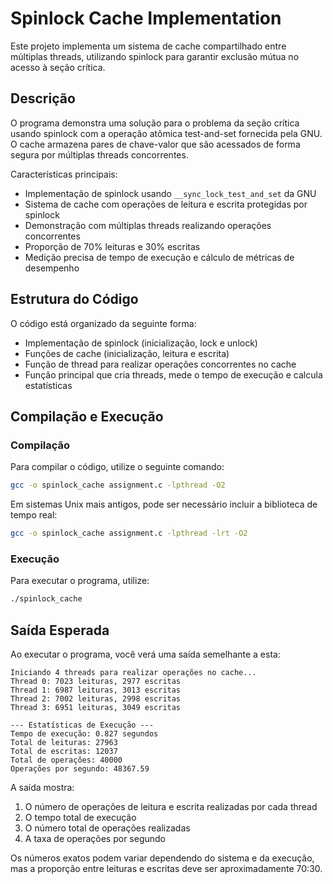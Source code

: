 # Spinlock Cache Implementation

Este projeto implementa um sistema de cache compartilhado entre múltiplas threads, utilizando spinlock para garantir exclusão mútua no acesso à seção crítica.

## Descrição

O programa demonstra uma solução para o problema da seção crítica usando spinlock com a operação atômica test-and-set fornecida pela GNU. O cache armazena pares de chave-valor que são acessados de forma segura por múltiplas threads concorrentes.

Características principais:
- Implementação de spinlock usando `__sync_lock_test_and_set` da GNU
- Sistema de cache com operações de leitura e escrita protegidas por spinlock
- Demonstração com múltiplas threads realizando operações concorrentes
- Proporção de 70% leituras e 30% escritas
- Medição precisa de tempo de execução e cálculo de métricas de desempenho

## Estrutura do Código

O código está organizado da seguinte forma:
- Implementação de spinlock (inicialização, lock e unlock)
- Funções de cache (inicialização, leitura e escrita)
- Função de thread para realizar operações concorrentes no cache
- Função principal que cria threads, mede o tempo de execução e calcula estatísticas

## Compilação e Execução

### Compilação

Para compilar o código, utilize o seguinte comando:

```bash
gcc -o spinlock_cache assignment.c -lpthread -O2
```

Em sistemas Unix mais antigos, pode ser necessário incluir a biblioteca de tempo real:

```bash
gcc -o spinlock_cache assignment.c -lpthread -lrt -O2
```

### Execução

Para executar o programa, utilize:

```bash
./spinlock_cache
```

## Saída Esperada

Ao executar o programa, você verá uma saída semelhante a esta:

```
Iniciando 4 threads para realizar operações no cache...
Thread 0: 7023 leituras, 2977 escritas
Thread 1: 6987 leituras, 3013 escritas
Thread 2: 7002 leituras, 2998 escritas
Thread 3: 6951 leituras, 3049 escritas

--- Estatísticas de Execução ---
Tempo de execução: 0.827 segundos
Total de leituras: 27963
Total de escritas: 12037
Total de operações: 40000
Operações por segundo: 48367.59
```

A saída mostra:
1. O número de operações de leitura e escrita realizadas por cada thread
2. O tempo total de execução
3. O número total de operações realizadas
4. A taxa de operações por segundo

Os números exatos podem variar dependendo do sistema e da execução, mas a proporção entre leituras e escritas deve ser aproximadamente 70:30.
